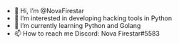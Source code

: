 - 👋 Hi, I’m @NovaFirestar
- 👀 I’m interested in developing hacking tools in Python  
- 🌱 I’m currently learning Python and Golang
- 📫 How to reach me Discord: Nova Firestar#5583
